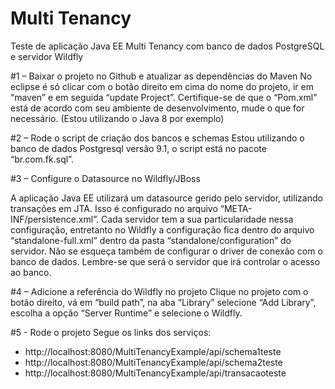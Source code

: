 # Multi Tenancy
Teste de aplicação Java EE Multi Tenancy com banco de dados PostgreSQL e servidor Wildfly


#1 – Baixar o projeto no Github e atualizar as dependências do Maven
No eclipse é só clicar com o botão direito em cima do nome do projeto, ir em “maven” e em seguida “update Project”. Certifique-se de que o “Pom.xml” está de acordo com seu ambiente de desenvolvimento, mude o que for necessário. (Estou utilizando o Java 8 por exemplo)

#2 – Rode o script de criação dos bancos e schemas
Estou utilizando o banco de dados Postgresql versão 9.1, o script está no pacote “br.com.fk.sql”.

#3 – Configure o Datasource no Wildfly/JBoss

A aplicação Java EE utilizará um datasource gerido pelo servidor, utilizando transações em JTA. Isso é configurado no arquivo “META-INF/persistence.xml”. Cada servidor tem a sua particularidade nessa configuração, entretanto no Wildfly a configuração fica dentro do arquivo “standalone-full.xml” dentro da pasta “standalone/configuration” do servidor.
Não se esqueça também de configurar o driver de conexão com o banco de dados.  Lembre-se que será o servidor que irá controlar o acesso ao banco.

#4 – Adicione a referência do Wildfly no projeto
Clique no projeto com o botão direito, vá em “build path”, na aba “Library” selecione “Add Library”, escolha a opção “Server Runtime” e selecione o Wildfly.

#5  - Rode o projeto
Segue os links dos serviços: 
- http://localhost:8080/MultiTenancyExample/api/schema1teste
- http://localhost:8080/MultiTenancyExample/api/schema2teste
- http://localhost:8080/MultiTenancyExample/api/transacaoteste

